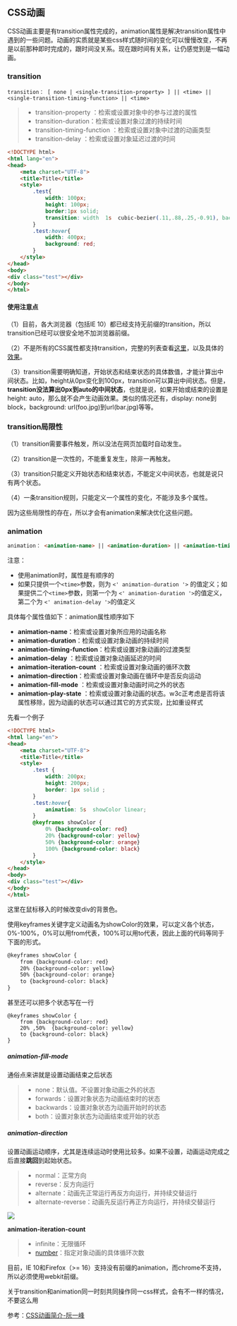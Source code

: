 ## CSS动画

CSS动画主要是有transition属性完成的，animation属性是解决transition属性中遇到的一些问题。动画的实质就是某些css样式随时间的变化可以慢慢改变，不再是以前那种即时完成的，跟时间没关系。现在跟时间有关系，让仍感觉到是一幅动画。

### transition

```
transition： [ none | <single-transition-property> ] || <time> || <single-transition-timing-function> || <time>
```

> * transition-property ：检索或设置对象中的参与过渡的属性
> * transition-duration：检索或设置对象过渡的持续时间
> * transition-timing-function ：检索或设置对象中过渡的动画类型
> * transition-delay ：检索或设置对象延迟过渡的时间

```html
<!DOCTYPE html>
<html lang="en">
<head>
    <meta charset="UTF-8">
    <title>Title</title>
    <style>
        .test{
            width: 100px;
            height: 100px;
            border:1px solid;
            transition: width  1s  cubic-bezier(.11,.88,.25,-0.91), background 1s 1s ease-out
        }
        .test:hover{
            width: 400px;
            background: red;
        }
    </style>
</head>
<body>
<div class="test"></div>
</body>
</html>
```

#### 使用注意点

（1）目前，各大浏览器（包括IE 10）都已经支持无前缀的transition，所以transition已经可以很安全地不加浏览器前缀。

（2）不是所有的CSS属性都支持transition，完整的列表查看[这里](http://oli.jp/2010/css-animatable-properties/)，以及具体的[效果](http://leaverou.github.io/animatable/)。

（3）transition需要明确知道，开始状态和结束状态的具体数值，才能计算出中间状态。比如，height从0px变化到100px，transition可以算出中间状态。但是，**transition没法算出0px到auto的中间状态**，也就是说，如果开始或结束的设置是height: auto，那么就不会产生动画效果。类似的情况还有，display: none到block，background: url\(foo.jpg\)到url\(bar.jpg\)等等。

### transition局限性

（1）transition需要事件触发，所以没法在网页加载时自动发生。

（2）transition是一次性的，不能重复发生，除非一再触发。

（3）transition只能定义开始状态和结束状态，不能定义中间状态，也就是说只有两个状态。

（4）一条transition规则，只能定义一个属性的变化，不能涉及多个属性。

因为这些局限性的存在，所以才会有animation来解决优化这些问题。


### animation

```html
animation： <animation-name> || <animation-duration> || <animation-timing-function> || <animation-delay> || <animation-iteration-count> || <single-animation-direction>|| <animation-fill-mode> 
```

注意：
* 使用animation时，属性是有顺序的
* 如果只提供一个`<time>`参数，则为 `<' animation-duration '>` 的值定义；如果提供二个`<time>`参数，则第一个为 `<' animation-duration '>`的值定义，第二个为 `<' animation-delay '>`的值定义

具体每个属性值如下：animation属性顺序如下

* **animation-name**：检索或设置对象所应用的动画名称
* **animation-duration**：检索或设置对象动画的持续时间
* **animation-timing-function**：检索或设置对象动画的过渡类型
* **animation-delay** ：检索或设置对象动画延迟的时间
* **animation-iteration-count** ：检索或设置对象动画的循环次数
* **animation-direction**：检索或设置对象动画在循环中是否反向运动
* **animation-fill-mode** ：检索或设置对象动画时间之外的状态
* **animation-play-state** ：检索或设置对象动画的状态。w3c正考虑是否将该属性移除，因为动画的状态可以通过其它的方式实现，比如重设样式

先看一个例子

```html
<!DOCTYPE html>
<html lang="en">
<head>
    <meta charset="UTF-8">
    <title>Title</title>
    <style>
        .test {
            width: 200px;
            height: 200px;
            border: 1px solid ;
        }
        .test:hover{
            animation: 5s  showColor linear;
        }
        @keyframes showColor {
            0% {background-color: red}
            20% {background-color: yellow}
            50% {background-color: orange}
            100% {background-color: black}
        }
    </style>
</head>
<body>
<div class="test"></div>
</body>
</html>
```

这里在鼠标移入的时候改变div的背景色。

使用keyframes关键字定义动画名为showColor的效果，可以定义各个状态，0%-100%，0%可以用from代表，100%可以用to代表，因此上面的代码等同于下面的形式。

```html
@keyframes showColor {
    from {background-color: red}
    20% {background-color: yellow}
    50% {background-color: orange}
    to {background-color: black}
}
```

甚至还可以把多个状态写在一行

```
@keyframes showColor {
    from {background-color: red}
    20% ,50%  {background-color: yellow}
    to {background-color: black}
}
```

##### animation-fill-mode

通俗点来讲就是设置动画结束之后状态

> * none：默认值。不设置对象动画之外的状态
> * forwards：设置对象状态为动画结束时的状态
> * backwards：设置对象状态为动画开始时的状态
> * both：设置对象状态为动画结束或开始的状态

##### animation-direction

设置动画运动顺序，尤其是连续运动时使用比较多。如果不设置，动画运动完成之后直接**跳回**到起始状态。

> * normal：正常方向
> * reverse：反方向运行
> * alternate：动画先正常运行再反方向运行，并持续交替运行
> * alternate-reverse：动画先反运行再正方向运行，并持续交替运行

![](http://www.ruanyifeng.com/blogimg/asset/201402/bg2014021401.png)

**animation-iteration-count**

> * infinite：无限循环
> * [number](http://css.doyoe.com/values/numeric/number.htm)：指定对象动画的具体循环次数

目前，IE 10和Firefox（&gt;= 16）支持没有前缀的animation，而chrome不支持，所以必须使用webkit前缀。

关于transition和animation同一时刻共同操作同一css样式，会有不一样的情况，不要这么用

参考：[CSS动画简介-阮一峰](http://www.ruanyifeng.com/blog/2014/02/css_transition_and_animation.html)

